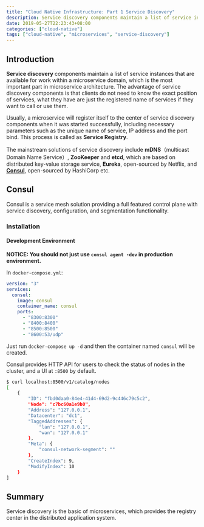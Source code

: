 ```yaml
---
title: "Cloud Native Infrastructure: Part 1 Service Discovery"
description: Service discovery components maintain a list of service instances that are available for work within a microservice domain.
date: 2019-05-27T22:23:43+08:00
categories: ["cloud-native"]
tags: ["cloud-native", "microservices", "service-discovery"]
---
```


## Introduction

**Service discovery** components maintain a list of service instances that are available for work within a microservice domain, which is the most important part in microservice architecture. The advantage of service discovery components is that clients do not need to know the exact position of services, what they have are just the registered name of services if they want to call or use them.

Usually, a microservice will register itself to the center of service discovery components when it was started successfully, including necessary parameters such as the unique name of service, IP address and the port bind. This process is called as **Service Registry**.

The mainstream solutions of service discovery include **mDNS**（multicast Domain Name Service）, **ZooKeeper** and **etcd**, which are based on distributed key-value storage service, **Eureka**, open-sourced by Netflix, and [**Consul**](https://www.consul.io/), open-sourced by HashiCorp etc.

## Consul

Consul is a service mesh solution providing a full featured control plane with service discovery, configuration, and segmentation functionality.

### Installation

#### Development Environment

**NOTICE: You should not just use `consul agent -dev` in production environment.**

In `docker-compose.yml`:

```yaml
version: "3"
services:
  consul:
    image: consul
    container_name: consul
    ports:
      - "8300:8300"
      - "8400:8400"
      - "8500:8500"
      - "8600:53/udp"
```

Just run `docker-compose up -d` and then the container named `consul` will be created.

Consul provides HTTP API for users to check the status of nodes in the cluster, and a UI at `:8500` by default.

```bash
$ curl localhost:8500/v1/catalog/nodes
[
    {
        "ID": "fbd0daa0-84e4-41d4-69d2-9c446c79c5c2",
        "Node": "c7bc60a1e9b0",
        "Address": "127.0.0.1",
        "Datacenter": "dc1",
        "TaggedAddresses": {
            "lan": "127.0.0.1",
            "wan": "127.0.0.1"
        },
        "Meta": {
            "consul-network-segment": ""
        },
        "CreateIndex": 9,
        "ModifyIndex": 10
    }
]
```

## Summary

Service discovery is the basic of microservices, which provides the registry center in the distributed application system.
